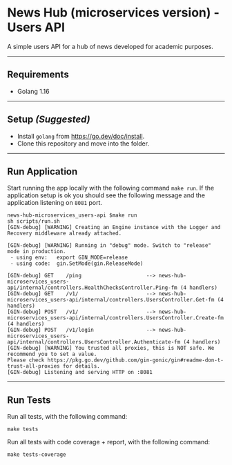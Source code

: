 # News Hub (microservices version) - Users API 
A simple users API for a hub of news developed for academic purposes.
<hr /> 

## Requirements
- Golang 1.16
<hr /> 

## Setup _(Suggested)_
- Install `golang` from https://go.dev/doc/install.
- Clone this repository and move into the folder.

<hr /> 

## Run Application
Start running the app locally with the following command ``make run``.
If the application setup is ok you should see the following message and the application listening on `8081` port.
```console
news-hub-microservices_users-api $make run
sh scripts/run.sh
[GIN-debug] [WARNING] Creating an Engine instance with the Logger and Recovery middleware already attached.

[GIN-debug] [WARNING] Running in "debug" mode. Switch to "release" mode in production.
 - using env:   export GIN_MODE=release
 - using code:  gin.SetMode(gin.ReleaseMode)

[GIN-debug] GET    /ping                     --> news-hub-microservices_users-api/internal/controllers.HealthChecksController.Ping-fm (4 handlers)
[GIN-debug] GET    /v1/                      --> news-hub-microservices_users-api/internal/controllers.UsersController.Get-fm (4 handlers)
[GIN-debug] POST   /v1/                      --> news-hub-microservices_users-api/internal/controllers.UsersController.Create-fm (4 handlers)
[GIN-debug] POST   /v1/login                 --> news-hub-microservices_users-api/internal/controllers.UsersController.Authenticate-fm (4 handlers)
[GIN-debug] [WARNING] You trusted all proxies, this is NOT safe. We recommend you to set a value.
Please check https://pkg.go.dev/github.com/gin-gonic/gin#readme-don-t-trust-all-proxies for details.
[GIN-debug] Listening and serving HTTP on :8081

```
<hr /> 

## Run Tests

Run all tests, with the following command:
```console
make tests
```

Run all tests with code coverage + report, with the following command:
```console
make tests-coverage
```